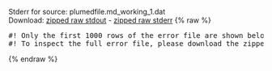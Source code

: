 Stderr for source:  plumedfile.md_working_1.dat   
Download: [zipped raw stdout](plumedfile.md_working_1.dat.plumed_master.stdout.txt.zip) - [zipped raw stderr](plumedfile.md_working_1.dat.plumed_master.stderr.txt.zip) 
{% raw %}
<pre>
#! Only the first 1000 rows of the error file are shown below
#! To inspect the full error file, please download the zipped raw stderr file above
</pre>
{% endraw %}
